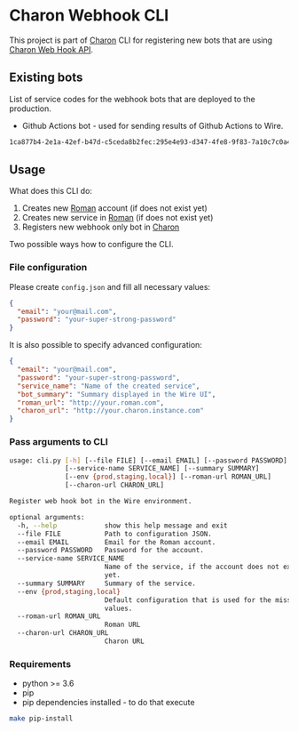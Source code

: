 # Charon Webhook CLI
This project is part of [Charon](https://github.com/wireapp/charon) CLI for registering new bots that are using
 [Charon Web Hook API](https://github.com/wireapp/charon#web-hook-api).
 
## Existing bots
List of service codes for the webhook bots that are deployed to the production.
* Github Actions bot - used for sending results of Github Actions to Wire.
```bash
1ca877b4-2e1a-42ef-b47d-c5ceda8b2fec:295e4e93-d347-4fe8-9f83-7a10c7c0a4c3
```

## Usage
What does this CLI do:
1) Creates new [Roman](https://github.com/dkovacevic/roman) account (if does not exist yet)
1) Creates new service in [Roman](https://github.com/dkovacevic/roman) (if does not exist yet)
1) Registers new webhook only bot in [Charon](https://github.com/wireapp/charon)

Two possible ways how to configure the CLI.

### File configuration
Please create `config.json` and fill all necessary values:
```json
{
  "email": "your@mail.com",
  "password": "your-super-strong-password"
}
```
It is also possible to specify advanced configuration:
```json
{
  "email": "your@mail.com",
  "password": "your-super-strong-password",
  "service_name": "Name of the created service",
  "bot_summary": "Summary displayed in the Wire UI",
  "roman_url": "http://your.roman.com",
  "charon_url": "http://your.charon.instance.com"
}
```

### Pass arguments to CLI

```bash
usage: cli.py [-h] [--file FILE] [--email EMAIL] [--password PASSWORD]
              [--service-name SERVICE_NAME] [--summary SUMMARY]
              [--env {prod,staging,local}] [--roman-url ROMAN_URL]
              [--charon-url CHARON_URL]

Register web hook bot in the Wire environment.

optional arguments:
  -h, --help            show this help message and exit
  --file FILE           Path to configuration JSON.
  --email EMAIL         Email for the Roman account.
  --password PASSWORD   Password for the account.
  --service-name SERVICE_NAME
                        Name of the service, if the account does not exist
                        yet.
  --summary SUMMARY     Summary of the service.
  --env {prod,staging,local}
                        Default configuration that is used for the missing
                        values.
  --roman-url ROMAN_URL
                        Roman URL
  --charon-url CHARON_URL
                        Charon URL
```
 
### Requirements
* python >= 3.6
* pip
* pip dependencies installed - to do that execute
```bash
make pip-install
```
 

